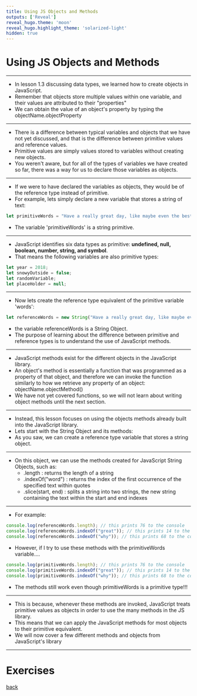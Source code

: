 ```yaml
---
title: Using JS Objects and Methods
outputs: ['Reveal']
reveal_hugo.theme: 'moon'
reveal_hugo.highlight_theme: 'solarized-light'
hidden: true
---
```


# Using JS Objects and Methods 

---

* In lesson 1.3 discussing data types, we learned how to create objects in JavaScript.
* Remember that objects store multiple values within one variable, and their values are attributed to their "properties"
* We can obtain the value of an object's property by typing the objectName.objectProperty

---

* There is a difference between typical variables and objects that we have not yet discussed, and that is the difference between primitive values and reference values.
* Primitive values are simply values stored to variables without creating new objects.
* You weren't aware, but for all of the types of variables we have created so far, there was a way for us to declare those variables as objects. 

---

* If we were to have declared the variables as objects, they would be of the reference type instead of primitive.
* For example, lets simply declare a new variable that stores a string of text:
  
```js
let primitiveWords = "Have a really great day, like maybe even the best day ever, because why not.";
```

* The variable 'primitiveWords' is a string primitive. 

---

* JavaScript identifies six data types as primitive: **undefined, null, boolean, number, string, and symbol**.
* That means the following variables are also primitive types:

```js
let year = 2018;
let snowyOutside = false;
let randomVariable;
let placeHolder = null;
```


---

*  Now lets create the reference type equivalent of the primitive variable 'words':

```js
let referenceWords = new String("Have a really great day, like maybe even the best day ever, because why not.");
```

*  the variable referenceWords is a String Object.
* The purpose of learning about the difference between primitive and reference types is to understand the use of JavaScript methods.

---

* JavaScript methods exist for the different objects in the JavaScript library.
* An object's method is essentially a function that was programmed as a property of that object, and therefore we can invoke the function similarly to how we retrieve any property of an object: objectName.objectMethod()
* We have not yet covered functions, so we will not learn about writing object methods until the next section.

---

* Instead, this lesson focuses on using the objects methods already built into the JavaScript library.
* Lets start with the String Object and its methods:
* As you saw, we can create a reference type variable that stores a string object.

---

* On this object, we can use the methods created for JavaScript String Objects, such as:
    * .length : returns the length of a string
    * .indexOf("word") : returns the index of the first occurrence of the specified text within quotes
    * .slice(start, end) : splits a string into two strings, the new string containing the text within the start and end indexes 

---

* For example:
  
```js
console.log(referenceWords.length); // this prints 76 to the console
console.log(referenceWords.indexOf("great")); // this prints 14 to the console
console.log(referenceWords.indexOf("why")); // this prints 68 to the console
```

* However, if I try to use these methods with the primitiveWords variable....

```js
console.log(primitiveWords.length); // this prints 76 to the console
console.log(primitiveWords.indexOf("great")); // this prints 14 to the console
console.log(primitiveWords.indexOf("why")); // this prints 68 to the console
```

* The methods still work even though primitiveWords is a primitive type!!!

---

* This is because, whenever these methods are invoked, JavaScript treats primitive values as objects in order to use the many methods in the JS library.
* This means that we can apply the JavaScript methods for most objects to their primitive equivalent.
* We will now cover a few different methods and objects from JavaScript's library


---
# Exercises


[back](..)